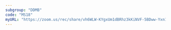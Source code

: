 ```yaml
---
subgroup: "DDMB"
code: "MS18"
myURL: "https://zoom.us/rec/share/vh6WLW-KYgxUm1dBRhz3kKiNVF-5BDww-Yxn1A1hUwcGAiHZtURFZeJgfyRbxkBE.jnShYNYdgrtUUXIH?startTime=1623930303000"
---
```

